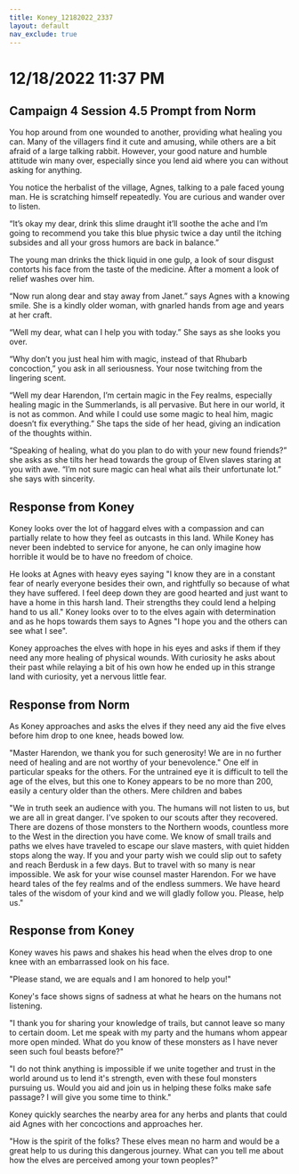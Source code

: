 ```yaml
---
title: Koney_12182022_2337
layout: default
nav_exclude: true
---
```


# 12/18/2022 11:37 PM
## Campaign 4 Session 4.5 Prompt from Norm
You hop around from one wounded to another, providing what healing you can.  Many of the villagers find it cute and amusing, while others are a bit afraid of a large talking rabbit.  However, your good nature and humble attitude win many over, especially since you lend aid where you can without asking for anything.

You notice the herbalist of the village, Agnes, talking to a pale faced young man.  He is scratching himself repeatedly.  You are curious and wander over to listen.

“It’s okay my dear, drink this slime draught it’ll soothe the ache and I’m going to recommend you take this blue physic twice a day until the itching subsides and all your gross humors are back in balance.”

The young man drinks the thick liquid in one gulp, a look of sour disgust contorts his face from the taste of the medicine.  After a moment a look of relief washes over him.

“Now run along dear and stay away from Janet.” says Agnes with a knowing smile.  She is a kindly older woman, with gnarled hands from age and years at her craft.

“Well my dear, what can I help you with today.” She says as she looks you over.

“Why don’t you just heal him with magic, instead of that Rhubarb concoction,” you ask in all seriousness.  Your nose twitching from the lingering scent.

“Well my dear Harendon, I’m certain magic in the Fey realms, especially healing magic in the Summerlands, is all pervasive.  But here in our world, it is not as common.  And while I could use some magic to heal him, magic doesn’t fix everything.” She taps the side of her head, giving an indication of the thoughts within.

“Speaking of healing, what do you plan to do with your new found friends?” she asks as she tilts her head towards the group of Elven slaves staring at you with awe. “I’m not sure magic can heal what ails their unfortunate lot.” she says with sincerity.

## Response from Koney
Koney looks over the lot of haggard elves with a compassion and can partially relate to how they feel as outcasts in this land. While Koney has never been indebted to service for anyone, he can only imagine how horrible it would be to have no freedom of choice.

He looks at Agnes with heavy eyes saying "I know they are in a constant fear of nearly everyone besides their own, and rightfully so because of what they have suffered. I feel deep down they are good hearted and just want to have a home in this harsh land. Their strengths they could lend a helping hand to us all." Koney looks over to to the elves again with determination and as he hops towards them says to Agnes "I hope you and the others can see what I see".

Koney approaches the elves with hope in his eyes and asks if them if they need any more healing of physical wounds. With curiosity he asks about their past while relaying a bit of his own how he ended up in this strange land with curiosity, yet a nervous little fear.

## Response from Norm
As Koney approaches and asks the elves if they need any aid the five elves before him drop to one knee, heads bowed low.

"Master Harendon, we thank you for such generosity! We are in no further need of healing and are not worthy of your benevolence." One elf in particular speaks for the others.  For the untrained eye it is difficult to tell the age of the elves, but this one to Koney appears to be no more than 200, easily a century older than the others.  Mere children and babes

"We in truth seek an audience with you.  The humans will not listen to us, but we are all in great danger.  I've spoken to our scouts after they recovered.  There are dozens of those monsters to the Northern woods, countless more to the West in the direction you have come.  We know of small trails and paths we elves have traveled to escape our slave masters, with quiet hidden stops along the way.  If you and your party wish we could slip out to safety and reach Berdusk in a few days.  But to travel with so many is near impossible.  We ask for your wise counsel master Harendon.  For we have heard tales of the fey realms and of the endless summers.  We have heard tales of the wisdom of your kind and we will gladly follow you.  Please, help us."

## Response from Koney
Koney waves his paws and shakes his head when the elves drop to one knee with an embarrassed look on his face.

"Please stand, we are equals and I am honored to help you!"

Koney's face shows signs of sadness at what he hears on the humans not listening.

"I thank you for sharing your knowledge of trails, but cannot leave so many to certain doom. Let me speak with my party and the humans whom appear more open minded. What do you know of these monsters as I have never seen such foul beasts before?"

"I do not think anything is impossible if we unite together and trust in the world around us to lend it's strength, even with these foul monsters pursuing us. Would you aid and join us in helping these folks make safe passage? I will give you some time to think."

Koney quickly searches the nearby area for any herbs and plants that could aid Agnes with her concoctions and approaches her.

"How is the spirit of the folks? These elves mean no harm and would be a great help to us during this dangerous journey. What can you tell me about how the elves are perceived among your town peoples?"